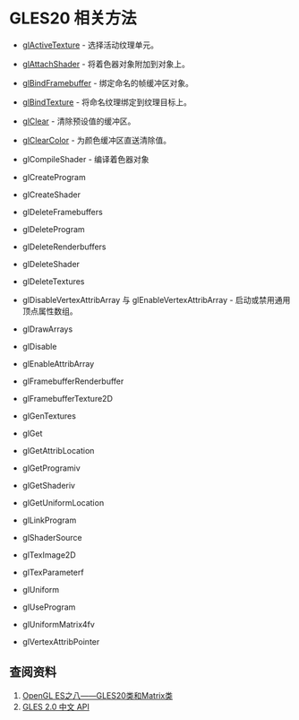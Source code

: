 # GLES20 相关方法

* [glActiveTexture](https://github.com/ZhangMiao147/android_learning_notes/blob/master/MultiMedia/OpenGL/GLES20/glActiveTexture.md) - 选择活动纹理单元。
* [glAttachShader](https://github.com/ZhangMiao147/android_learning_notes/blob/master/MultiMedia/OpenGL/GLES20/glAttachShader.md) - 将着色器对象附加到对象上。
* [glBindFramebuffer](https://github.com/ZhangMiao147/android_learning_notes/blob/master/MultiMedia/OpenGL/GLES20/glBindFramebuffer.md) - 绑定命名的帧缓冲区对象。
* [glBindTexture](https://github.com/ZhangMiao147/android_learning_notes/blob/master/MultiMedia/OpenGL/GLES20/glBindTexture.md) - 将命名纹理绑定到纹理目标上。
* [glClear](https://github.com/ZhangMiao147/android_learning_notes/blob/master/MultiMedia/OpenGL/GLES20/glClear.md) - 清除预设值的缓冲区。

* [glClearColor](https://github.com/ZhangMiao147/android_learning_notes/blob/master/MultiMedia/OpenGL/GLES20/glClearColor.md) - 为颜色缓冲区直送清除值。
* glCompileShader - 编译着色器对象
* glCreateProgram
* glCreateShader
* glDeleteFramebuffers
* glDeleteProgram
* glDeleteRenderbuffers
* glDeleteShader
* glDeleteTextures
* glDisableVertexAttribArray 与 glEnableVertexAttribArray - 启动或禁用通用顶点属性数组。
* glDrawArrays
* glDisable
* glEnableAttribArray
* glFramebufferRenderbuffer
* glFramebufferTexture2D
* glGenTextures
* glGet

* glGetAttribLocation
* glGetProgramiv
* glGetShaderiv
* glGetUniformLocation
* glLinkProgram
* glShaderSource
* glTexImage2D
* glTexParameterf
* glUniform
* glUseProgram

* glUniformMatrix4fv
* glVertexAttribPointer



## 查阅资料

1. [OpenGL ES之八——GLES20类和Matrix类](https://blog.csdn.net/gongxiaoou/article/details/89367319)
2. [GLES 2.0 中文 API](https://blog.csdn.net/flycatdeng/article/details/82588903)

